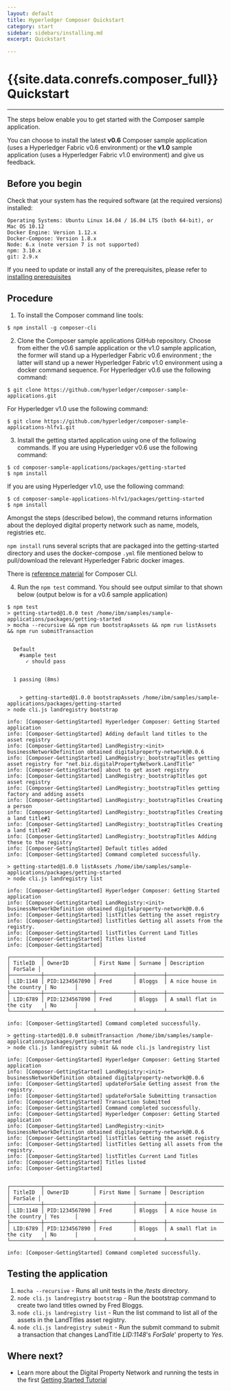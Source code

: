 ```yaml
---
layout: default
title: Hyperledger Composer Quickstart
category: start
sidebar: sidebars/installing.md
excerpt: Quickstart

---
```


# {{site.data.conrefs.composer_full}} Quickstart

---

The steps below enable you to get started with the Composer sample application.

<!-- These steps will install the Composer sample application running against Hyperledger Fabric v1.0. To use Hyperledger Fabric v0.6 run the optional command in step 2. -->
You can choose to install the latest **v0.6** Composer sample application (uses a Hyperledger Fabric v0.6 environment) or the **v1.0** sample application (uses a Hyperledger Fabric v1.0 environment) and give us feedback.

## Before you begin

Check that your system has the required software (at the required versions) installed:

```
Operating Systems: Ubuntu Linux 14.04 / 16.04 LTS (both 64-bit), or Mac OS 10.12
Docker Engine: Version 1.12.x
Docker-Compose: Version 1.8.x
Node: 6.x (note version 7 is not supported)
npm: 3.10.x
git: 2.9.x
```

If you need to update or install any of the prerequisites, please refer to [installing prerequisites](../installing/prerequisites.md)

## Procedure

1. To install the Composer command line tools:
  ```
$ npm install -g composer-cli
  ```
2. Clone the Composer sample applications GitHub repository. Choose from either the v0.6 sample application or the v1.0 sample application, the former will stand up a Hyperledger Fabric v0.6 environment ; the latter will stand up a newer Hyperledger Fabric v1.0 environment using a docker command sequence. For Hyperledger v0.6 use the following command:
  ```
$ git clone https://github.com/hyperledger/composer-sample-applications.git
  ```
  <!--***Optional:*** To run this sample with Hyperledger Fabric v0.6, run the following command.
  ```
  npm set getting-started:fabric hlf
  ```-->
  For Hyperledger v1.0 use the following command:
  ```
  $ git clone https://github.com/hyperledger/composer-sample-applications-hlfv1.git
  ```
3. Install the getting started application using one of the following commands. If you are using Hyperledger v0.6 use the following command:
  ```
$ cd composer-sample-applications/packages/getting-started
$ npm install
  ```
  If you are using Hyperledger v1.0, use the following command:
  ```
$ cd composer-sample-applications-hlfv1/packages/getting-started
$ npm install
  ```
  Amongst the steps (described below), the command returns information about the deployed digital property network such as name, models, registries etc.

  `npm install` runs several scripts that are packaged into the getting-started directory and uses the docker-compose `.yml` file mentioned below to pull/download the relevant Hyperledger Fabric docker images.

  There is [reference material](https://hyperledger.github.io/composer/reference/commands.html) for Composer CLI.

4. Run the `npm test` command. You should see output similar to that shown below (output below is for a v0.6 sample application)

```
$ npm test
> getting-started@1.0.0 test /home/ibm/samples/sample-applications/packages/getting-started
> mocha --recursive && npm run bootstrapAssets && npm run listAssets && npm run submitTransaction


  Default
    #sample test
      ✓ should pass


  1 passing (8ms)


    > getting-started@1.0.0 bootstrapAssets /home/ibm/samples/sample-applications/packages/getting-started
> node cli.js landregistry bootstrap

info: [Composer-GettingStarted] Hyperledger Composer: Getting Started application
info: [Composer-GettingStarted] Adding default land titles to the asset registry
info: [Composer-GettingStarted] LandRegistry:<init> businessNetworkDefinition obtained digitalproperty-network@0.0.6
info: [Composer-GettingStarted] LandRegistry:_bootstrapTitles getting asset registry for "net.biz.digitalPropertyNetwork.LandTitle"
info: [Composer-GettingStarted] about to get asset registry
info: [Composer-GettingStarted] LandRegistry:_bootstrapTitles got asset registry
info: [Composer-GettingStarted] LandRegistry:_bootstrapTitles getting factory and adding assets
info: [Composer-GettingStarted] LandRegistry:_bootstrapTitles Creating a person
info: [Composer-GettingStarted] LandRegistry:_bootstrapTitles Creating a land title#1
info: [Composer-GettingStarted] LandRegistry:_bootstrapTitles Creating a land title#2
info: [Composer-GettingStarted] LandRegistry:_bootstrapTitles Adding these to the registry
info: [Composer-GettingStarted] Default titles added
info: [Composer-GettingStarted] Command completed successfully.

> getting-started@1.0.0 listAssets /home/ibm/samples/sample-applications/packages/getting-started
> node cli.js landregistry list

info: [Composer-GettingStarted] Hyperledger Composer: Getting Started application
info: [Composer-GettingStarted] LandRegistry:<init> businessNetworkDefinition obtained digitalproperty-network@0.0.6
info: [Composer-GettingStarted] listTitles Getting the asset registry
info: [Composer-GettingStarted] listTitles Getting all assets from the registry.
info: [Composer-GettingStarted] listTitles Current Land Titles
info: [Composer-GettingStarted] Titles listed
info: [Composer-GettingStarted]

┌──────────┬────────────────┬────────────┬─────────┬─────────────────────────────┬─────────┐
│ TitleID  │ OwnerID        │ First Name │ Surname │ Description                 │ ForSale │
├──────────┼────────────────┼────────────┼─────────┼─────────────────────────────┼─────────┤
│ LID:1148 │ PID:1234567890 │ Fred       │ Bloggs  │ A nice house in the country │ No      │
├──────────┼────────────────┼────────────┼─────────┼─────────────────────────────┼─────────┤
│ LID:6789 │ PID:1234567890 │ Fred       │ Bloggs  │ A small flat in the city    │ No      │
└──────────┴────────────────┴────────────┴─────────┴─────────────────────────────┴─────────┘

info: [Composer-GettingStarted] Command completed successfully.

> getting-started@1.0.0 submitTransaction /home/ibm/samples/sample-applications/packages/getting-started
> node cli.js landregistry submit && node cli.js landregistry list

info: [Composer-GettingStarted] Hyperledger Composer: Getting Started application
info: [Composer-GettingStarted] LandRegistry:<init> businessNetworkDefinition obtained digitalproperty-network@0.0.6
info: [Composer-GettingStarted] updateForSale Getting assest from the registry.
info: [Composer-GettingStarted] updateForSale Submitting transaction
info: [Composer-GettingStarted] Transaction Submitted
info: [Composer-GettingStarted] Command completed successfully.
info: [Composer-GettingStarted] Hyperledger Composer: Getting Started application
info: [Composer-GettingStarted] LandRegistry:<init> businessNetworkDefinition obtained digitalproperty-network@0.0.6
info: [Composer-GettingStarted] listTitles Getting the asset registry
info: [Composer-GettingStarted] listTitles Getting all assets from the registry.
info: [Composer-GettingStarted] listTitles Current Land Titles
info: [Composer-GettingStarted] Titles listed
info: [Composer-GettingStarted]


┌──────────┬────────────────┬────────────┬─────────┬─────────────────────────────┬─────────┐
│ TitleID  │ OwnerID        │ First Name │ Surname │ Description                 │ ForSale │
├──────────┼────────────────┼────────────┼─────────┼─────────────────────────────┼─────────┤
│ LID:1148 │ PID:1234567890 │ Fred       │ Bloggs  │ A nice house in the country │ Yes     │
├──────────┼────────────────┼────────────┼─────────┼─────────────────────────────┼─────────┤
│ LID:6789 │ PID:1234567890 │ Fred       │ Bloggs  │ A small flat in the city    │ No      │
└──────────┴────────────────┴────────────┴─────────┴─────────────────────────────┴─────────┘

info: [Composer-GettingStarted] Command completed successfully.

```

## Testing the application

1. `mocha --recursive` - Runs all unit tests in the */tests* directory.
2. `node cli.js landregistry bootstrap` - Run the bootstrap command to create two land titles owned by Fred Bloggs.
3. `node cli.js landregistry list` - Run the list command to list all of the assets in the LandTitles asset registry.
4. `node cli.js landregistry submit` - Run the submit command to submit a transaction that changes LandTitle *LID:1148*'s *ForSale*' property to *Yes*.

## Where next?

* Learn more about the Digital Property Network and running the tests in the first [Getting Started Tutorial](../tutorials/getting-started-cmd-line.md)

